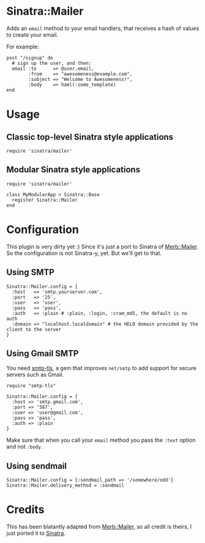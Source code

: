Sinatra::Mailer
===============

Adds an `email` method to your email handlers, that receives a hash of values
to create your email.

For example:

    post "/signup" do
      # sign up the user, and then:
      email :to      => @user.email, 
            :from    => "awesomeness@example.com", 
            :subject => "Welcome to Awesomeness!",
            :body    => haml(:some_template)
    end

Usage
=====


Classic top-level Sinatra style applications
--------------------------------------------

	require 'sinatra/mailer'

Modular Sinatra style applications
--------------------------------------------

	require 'sinatra/mailer'

	class MyModularApp < Sinatra::Base
	  register Sinatra::Mailer
	end

Configuration
=============

This plugin is very dirty yet :) Since it's just a port to Sinatra of
[Merb::Mailer][merb-mailer]. So the configuration is not Sinatra-y, yet.
But we'll get to that. 

Using SMTP
----------

    Sinatra::Mailer.config = {
      :host   => 'smtp.yourserver.com',
      :port   => '25',
      :user   => 'user',
      :pass   => 'pass',
      :auth   => :plain # :plain, :login, :cram_md5, the default is no auth
      :domain => "localhost.localdomain" # the HELO domain provided by the client to the server
    }

Using Gmail SMTP
----------------

You need [smtp-tls][], a gem that improves `net/smtp` to add support for secure
servers such as Gmail.

    require "smtp-tls"
    
    Sinatra::Mailer.config = {
      :host => 'smtp.gmail.com',
      :port => '587',
      :user => 'user@gmail.com',
      :pass => 'pass',
      :auth => :plain
    }
    
Make sure that when you call your `email` method you pass the `:text` option 
and not `:body`.

Using sendmail
--------------

    Sinatra::Mailer.config = {:sendmail_path => '/somewhere/odd'}
    Sinatra::Mailer.delivery_method = :sendmail

Credits
=======

This has been blatantly adapted from [Merb::Mailer][merb-mailer], so all credit
is theirs, I just ported it to [Sinatra][Sinatra].

[merb-mailer]: http://github.com/wycats/merb-more/tree/master/merb-mailer
[smtp-tls]: http://github.com/ambethia/smtp-tls/tree/master
[Sinatra]: http://sinatrarb.com
